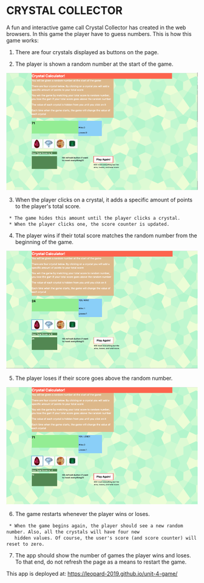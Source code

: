 # CRYSTAL COLLECTOR #

A fun and interactive game call Crystal Collector has created in the web browsers.   In this game the player 
have to guess numbers. This is how this game works:


   1. There are four crystals displayed as buttons on the page.

   2. The player is shown a random number at the start of the game.
   
   ![](assets/images/crystal1.png)

   3. When the player clicks on a crystal, it adds a specific amount of points to the player's total score. 

     * The game hides this amount until the player clicks a crystal.
     * When the player clicks one, the score counter is updated.

   4. The player wins if their total score matches the random number from the beginning of the game.
   
   ![](assets/images/crystal3.png)

   5. The player loses if their score goes above the random number.
   
   ![](assets/images/crystal2.png)

   6. The game restarts whenever the player wins or loses.

     * When the game begins again, the player should see a new random number. Also, all the crystals will have four new 
       hidden values. Of course, the user's score (and score counter) will reset to zero.

   7. The app should show the number of games the player wins and loses. To that end, do not refresh the page as a means to 
      restart the game.
      
   This app is deployed at: https://leopard-2019.github.io/unit-4-game/
